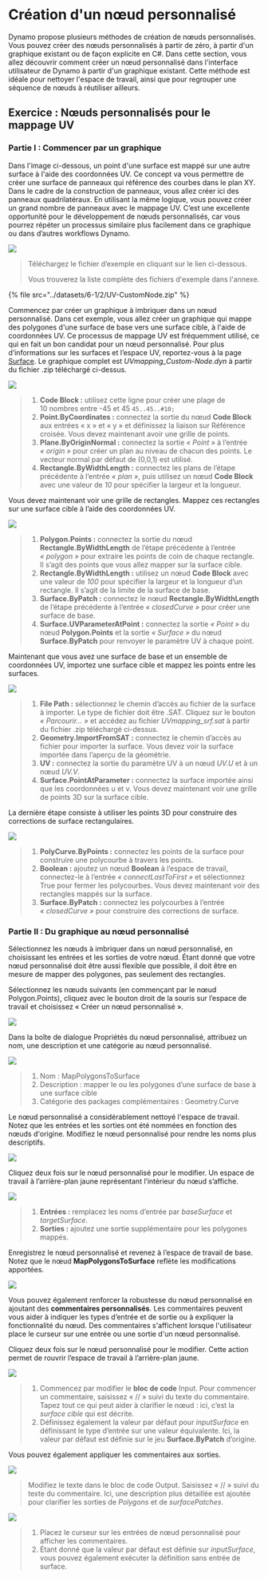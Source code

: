 # Création d'un nœud personnalisé

Dynamo propose plusieurs méthodes de création de nœuds personnalisés. Vous pouvez créer des nœuds personnalisés à partir de zéro, à partir d'un graphique existant ou de façon explicite en C#. Dans cette section, vous allez découvrir comment créer un nœud personnalisé dans l'interface utilisateur de Dynamo à partir d'un graphique existant. Cette méthode est idéale pour nettoyer l'espace de travail, ainsi que pour regrouper une séquence de nœuds à réutiliser ailleurs.

## Exercice : Nœuds personnalisés pour le mappage UV

### Partie I : Commencer par un graphique

Dans l'image ci-dessous, un point d'une surface est mappé sur une autre surface à l'aide des coordonnées UV. Ce concept va vous permettre de créer une surface de panneaux qui référence des courbes dans le plan XY. Dans le cadre de la construction de panneaux, vous allez créer ici des panneaux quadrilatéraux. En utilisant la même logique, vous pouvez créer un grand nombre de panneaux avec le mappage UV. C’est une excellente opportunité pour le développement de nœuds personnalisés, car vous pourrez répéter un processus similaire plus facilement dans ce graphique ou dans d’autres workflows Dynamo.

![](../images/6-1/2/customnodeforuvmappingptI-01.jpg)

> Téléchargez le fichier d’exemple en cliquant sur le lien ci-dessous.
>
> Vous trouverez la liste complète des fichiers d'exemple dans l'annexe.

{% file src="../datasets/6-1/2/UV-CustomNode.zip" %}

Commencez par créer un graphique à imbriquer dans un nœud personnalisé. Dans cet exemple, vous allez créer un graphique qui mappe des polygones d'une surface de base vers une surface cible, à l'aide de coordonnées UV. Ce processus de mappage UV est fréquemment utilisé, ce qui en fait un bon candidat pour un nœud personnalisé. Pour plus d’informations sur les surfaces et l’espace UV, reportez-vous à la page [Surface](../../5\_essential\_nodes\_and\_concepts/5-2\_geometry-for-computational-design/5-surfaces.md). Le graphique complet est _UVmapping_Custom-Node.dyn_ à partir du fichier .zip téléchargé ci-dessus.

![](../images/6-1/2/customnodeforuvmappingptI-02.jpg)

> 1. **Code Block :** utilisez cette ligne pour créer une plage de 10 nombres entre -45 et 45 `45..45..#10;`
> 2. **Point.ByCoordinates :** connectez la sortie du nœud **Code Block** aux entrées « x » et « y » et définissez la liaison sur Référence croisée. Vous devez maintenant avoir une grille de points.
> 3. **Plane.ByOriginNormal :** connectez la sortie _« Point »_ à l’entrée _« origin »_ pour créer un plan au niveau de chacun des points. Le vecteur normal par défaut de (0,0,1) est utilisé.
> 4. **Rectangle.ByWidthLength :** connectez les plans de l’étape précédente à l’entrée _« plan »_, puis utilisez un nœud **Code Block** avec une valeur de _10_ pour spécifier la largeur et la longueur.

Vous devez maintenant voir une grille de rectangles. Mappez ces rectangles sur une surface cible à l’aide des coordonnées UV.

![](../images/6-1/2/customnodeforuvmappingptI-03.jpg)

> 1. **Polygon.Points :** connectez la sortie du nœud **Rectangle.ByWidthLength** de l’étape précédente à l’entrée _« polygon »_ pour extraire les points de coin de chaque rectangle. Il s’agit des points que vous allez mapper sur la surface cible.
> 2. **Rectangle.ByWidthLength :** utilisez un nœud **Code Block** avec une valeur de _100_ pour spécifier la largeur et la longueur d’un rectangle. Il s’agit de la limite de la surface de base.
> 3. **Surface.ByPatch :** connectez le nœud **Rectangle.ByWidthLength** de l’étape précédente à l’entrée _« closedCurve »_ pour créer une surface de base.
> 4. **Surface.UVParameterAtPoint :** connectez la sortie _« Point »_ du nœud **Polygon.Points** et la sortie _« Surface »_ du nœud **Surface.ByPatch** pour renvoyer le paramètre UV à chaque point.

Maintenant que vous avez une surface de base et un ensemble de coordonnées UV, importez une surface cible et mappez les points entre les surfaces.

![](../images/6-1/2/customnodeforuvmappingptI-04.jpg)

> 1. **File Path :** sélectionnez le chemin d’accès au fichier de la surface à importer. Le type de fichier doit être .SAT. Cliquez sur le bouton _« Parcourir… »_ et accédez au fichier _UVmapping_srf.sat_ à partir du fichier .zip téléchargé ci-dessus.
> 2. **Geometry.ImportFromSAT :** connectez le chemin d’accès au fichier pour importer la surface. Vous devez voir la surface importée dans l’aperçu de la géométrie.
> 3. **UV :** connectez la sortie du paramètre UV à un nœud _UV.U_ et à un nœud _UV.V_.
> 4. **Surface.PointAtParameter :** connectez la surface importée ainsi que les coordonnées u et v. Vous devez maintenant voir une grille de points 3D sur la surface cible.

La dernière étape consiste à utiliser les points 3D pour construire des corrections de surface rectangulaires.

![](../images/6-1/2/customnodeforuvmappingptI-05.jpg)

> 1. **PolyCurve.ByPoints :** connectez les points de la surface pour construire une polycourbe à travers les points.
> 2. **Boolean :** ajoutez un nœud **Boolean** à l’espace de travail, connectez-le à l’entrée _« connectLastToFirst »_ et sélectionnez True pour fermer les polycourbes. Vous devez maintenant voir des rectangles mappés sur la surface.
> 3. **Surface.ByPatch :** connectez les polycourbes à l’entrée _« closedCurve »_ pour construire des corrections de surface.

### Partie II : Du graphique au nœud personnalisé

Sélectionnez les nœuds à imbriquer dans un nœud personnalisé, en choisissant les entrées et les sorties de votre nœud. Étant donné que votre nœud personnalisé doit être aussi flexible que possible, il doit être en mesure de mapper des polygones, pas seulement des rectangles.

Sélectionnez les nœuds suivants (en commençant par le nœud Polygon.Points), cliquez avec le bouton droit de la souris sur l’espace de travail et choisissez « Créer un nœud personnalisé ».

![](../images/6-1/2/customnodeforuvmappingptII-01.jpg)

Dans la boîte de dialogue Propriétés du nœud personnalisé, attribuez un nom, une description et une catégorie au nœud personnalisé.

![](../images/6-1/2/customnodeforuvmappingptII-02.jpg)

> 1. Nom : MapPolygonsToSurface
> 2. Description : mapper le ou les polygones d’une surface de base à une surface cible
> 3. Catégorie des packages complémentaires : Geometry.Curve

Le nœud personnalisé a considérablement nettoyé l'espace de travail. Notez que les entrées et les sorties ont été nommées en fonction des nœuds d'origine. Modifiez le nœud personnalisé pour rendre les noms plus descriptifs.

![](../images/6-1/2/customnodeforuvmappingptII-03.jpg)

Cliquez deux fois sur le nœud personnalisé pour le modifier. Un espace de travail à l’arrière-plan jaune représentant l’intérieur du nœud s’affiche.

![](../images/6-1/2/customnodeforuvmappingptII-04.jpg)

> 1. **Entrées :** remplacez les noms d’entrée par _baseSurface_ et _targetSurface_.
> 2. **Sorties :** ajoutez une sortie supplémentaire pour les polygones mappés.

Enregistrez le nœud personnalisé et revenez à l’espace de travail de base. Notez que le nœud **MapPolygonsToSurface** reflète les modifications apportées.

![](../images/6-1/2/customnodeforuvmappingptII-05.jpg)

Vous pouvez également renforcer la robustesse du nœud personnalisé en ajoutant des **commentaires personnalisés**. Les commentaires peuvent vous aider à indiquer les types d’entrée et de sortie ou à expliquer la fonctionnalité du nœud. Des commentaires s'affichent lorsque l'utilisateur place le curseur sur une entrée ou une sortie d'un nœud personnalisé.

Cliquez deux fois sur le nœud personnalisé pour le modifier. Cette action permet de rouvrir l’espace de travail à l’arrière-plan jaune.

![](../images/6-1/2/customnodeforuvmappingptII-06.jpg)

> 1. Commencez par modifier le **bloc de code** Input. Pour commencer un commentaire, saisissez « // » suivi du texte du commentaire. Tapez tout ce qui peut aider à clarifier le nœud : ici, c’est la _surface cible_ qui est décrite.
> 2. Définissez également la valeur par défaut pour _inputSurface_ en définissant le type d’entrée sur une valeur équivalente. Ici, la valeur par défaut est définie sur le jeu **Surface.ByPatch** d’origine.

Vous pouvez également appliquer les commentaires aux sorties.

![](../images/6-1/2/customnodeforuvmappingptII-07.jpg)

> Modifiez le texte dans le bloc de code Output. Saisissez « // » suivi du texte du commentaire. Ici, une description plus détaillée est ajoutée pour clarifier les sorties de _Polygons_ et de _surfacePatches_.

![](../images/6-1/2/customnodeforuvmappingptII-08.jpg)

> 1. Placez le curseur sur les entrées de nœud personnalisé pour afficher les commentaires.
> 2. Étant donné que la valeur par défaut est définie sur _inputSurface_, vous pouvez également exécuter la définition sans entrée de surface.

